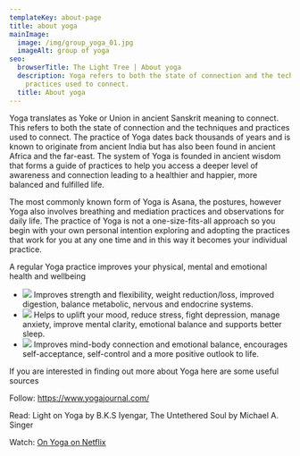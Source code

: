 ```yaml
---
templateKey: about-page
title: about yoga
mainImage:
  image: /img/group_yoga_01.jpg
  imageAlt: group of yoga
seo:
  browserTitle: The Light Tree | About yoga
  description: Yoga refers to both the state of connection and the techniques and
    practices used to connect.
  title: About yoga
---
```

Yoga translates as Yoke or Union in ancient Sanskrit meaning to connect. This refers to both the state of connection and the techniques and practices used to connect. The practice of Yoga dates back thousands of years and is known to originate from ancient India but has also been found in ancient Africa and the far-east. The system of Yoga is founded in ancient wisdom that forms a guide of practices to help you access a deeper level of awareness and connection leading to a healthier and happier, more balanced and fulfilled life. 

The most commonly known form of Yoga is Asana, the postures, however Yoga also involves breathing and mediation practices and observations for daily life. The practice of Yoga is not a one-size-fits-all approach so you begin with your own personal intention exploring and adopting the practices that work for you at any one time and in this way it becomes your individual practice.

A regular Yoga practice improves your physical, mental and emotional health and wellbeing

* ![](/img/abdomen-active-activity-396133.jpg)
  Improves strength and flexibility, weight reduction/loss, improved digestion, balance metabolic, nervous and endocrine systems.
* ![](/img/AdobeStock_95680960.jpg)
  Helps to uplift your mood, reduce stress, fight depression, manage anxiety, improve mental clarity, emotional balance and supports better sleep.
* ![](/img/alone-balance-beautiful-1574647.jpg)
  Improves mind-body connection and emotional balance, encourages self-acceptance, self-control and a more positive outlook to life.

If you are interested in finding out more about Yoga here are some useful sources

Follow:  [https://www.yogajournal.com/ 
](https://www.yogajournal.com/)

Read:  Light on Yoga by B.K.S Iyengar, The Untethered Soul by Michael A. Singer

Watch:  [On Yoga on Netflix](https://www.netflix.com/title/80187188)

##
